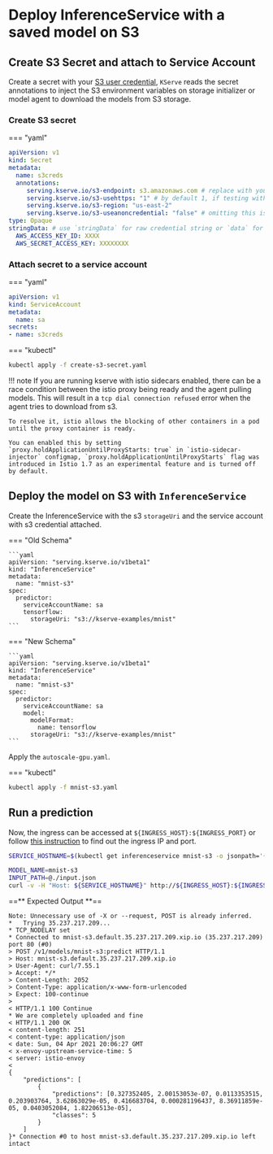 # Deploy InferenceService with a saved model on S3

## Create S3 Secret and attach to Service Account

Create a secret with your [S3 user credential](https://console.aws.amazon.com/iam/home#/users), `KServe` reads the secret annotations to inject the S3 environment variables on storage initializer or model agent to download the models from S3 storage.

### Create S3 secret

=== "yaml"
```yaml
apiVersion: v1
kind: Secret
metadata:
  name: s3creds
  annotations:
     serving.kserve.io/s3-endpoint: s3.amazonaws.com # replace with your s3 endpoint e.g minio-service.kubeflow:9000
     serving.kserve.io/s3-usehttps: "1" # by default 1, if testing with minio you can set to 0
     serving.kserve.io/s3-region: "us-east-2"
     serving.kserve.io/s3-useanoncredential: "false" # omitting this is the same as false, if true will ignore provided credential and use anonymous credentials
type: Opaque
stringData: # use `stringData` for raw credential string or `data` for base64 encoded string
  AWS_ACCESS_KEY_ID: XXXX
  AWS_SECRET_ACCESS_KEY: XXXXXXXX
```

### Attach secret to a service account

=== "yaml"
```yaml
apiVersion: v1
kind: ServiceAccount
metadata:
  name: sa
secrets:
- name: s3creds
```

=== "kubectl"
```bash
kubectl apply -f create-s3-secret.yaml
```

!!! note
    If you are running kserve with istio sidecars enabled, there can be a race condition between the istio proxy being ready and the agent pulling models. This will result in a `tcp dial connection refused` error when the agent tries to download from s3.

    To resolve it, istio allows the blocking of other containers in a pod until the proxy container is ready.

    You can enabled this by setting `proxy.holdApplicationUntilProxyStarts: true` in `istio-sidecar-injector` configmap, `proxy.holdApplicationUntilProxyStarts` flag was introduced in Istio 1.7 as an experimental feature and is turned off by default.


## Deploy the model on S3 with `InferenceService`

Create the InferenceService with the s3 `storageUri` and the service account with s3 credential attached.

=== "Old Schema"

    ```yaml
    apiVersion: "serving.kserve.io/v1beta1"
    kind: "InferenceService"
    metadata:
      name: "mnist-s3"
    spec:
      predictor:
        serviceAccountName: sa
        tensorflow:
          storageUri: "s3://kserve-examples/mnist"
    ```

=== "New Schema"

    ```yaml
    apiVersion: "serving.kserve.io/v1beta1"
    kind: "InferenceService"
    metadata:
      name: "mnist-s3"
    spec:
      predictor:
        serviceAccountName: sa
        model:
          modelFormat:
            name: tensorflow
          storageUri: "s3://kserve-examples/mnist"
    ```

Apply the `autoscale-gpu.yaml`.

=== "kubectl"
```bash
kubectl apply -f mnist-s3.yaml
```

## Run a prediction

Now, the ingress can be accessed at `${INGRESS_HOST}:${INGRESS_PORT}` or follow [this instruction](../../../get_started/first_isvc.md#3-determine-the-ingress-ip-and-ports)
to find out the ingress IP and port.

```bash
SERVICE_HOSTNAME=$(kubectl get inferenceservice mnist-s3 -o jsonpath='{.status.url}' | cut -d "/" -f 3)

MODEL_NAME=mnist-s3
INPUT_PATH=@./input.json
curl -v -H "Host: ${SERVICE_HOSTNAME}" http://${INGRESS_HOST}:${INGRESS_PORT}/v1/models/$MODEL_NAME:predict -d $INPUT_PATH
```

==** Expected Output **==

```
Note: Unnecessary use of -X or --request, POST is already inferred.
*   Trying 35.237.217.209...
* TCP_NODELAY set
* Connected to mnist-s3.default.35.237.217.209.xip.io (35.237.217.209) port 80 (#0)
> POST /v1/models/mnist-s3:predict HTTP/1.1
> Host: mnist-s3.default.35.237.217.209.xip.io
> User-Agent: curl/7.55.1
> Accept: */*
> Content-Length: 2052
> Content-Type: application/x-www-form-urlencoded
> Expect: 100-continue
>
< HTTP/1.1 100 Continue
* We are completely uploaded and fine
< HTTP/1.1 200 OK
< content-length: 251
< content-type: application/json
< date: Sun, 04 Apr 2021 20:06:27 GMT
< x-envoy-upstream-service-time: 5
< server: istio-envoy
<
{
    "predictions": [
        {
            "predictions": [0.327352405, 2.00153053e-07, 0.0113353515, 0.203903764, 3.62863029e-05, 0.416683704, 0.000281196437, 8.36911859e-05, 0.0403052084, 1.82206513e-05],
            "classes": 5
        }
    ]
}* Connection #0 to host mnist-s3.default.35.237.217.209.xip.io left intact
```
